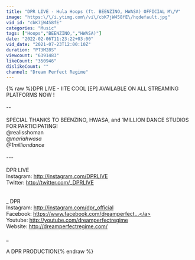 ```yaml
---
title: "DPR LIVE - Hula Hoops (ft. BEENZINO, HWASA) OFFICIAL M\/V"
image: "https:\/\/i.ytimg.com\/vi\/cbK7jW458fE\/hqdefault.jpg"
vid_id: "cbK7jW458fE"
categories: "Music"
tags: ["Hoops","BEENZINO,","HWASA)"]
date: "2022-02-06T11:23:22+03:00"
vid_date: "2021-07-23T12:00:10Z"
duration: "PT3M28S"
viewcount: "6391483"
likeCount: "350946"
dislikeCount: ""
channel: "Dream Perfect Regime"
---
```

{% raw %}DPR LIVE - IITE COOL [EP] AVAILABLE ON ALL STREAMING PLATFORMS NOW ! <br /><br />--<br /><br />SPECIAL THANKS TO BEENZINO, HWASA, and 1MILLION DANCE STUDIOS FOR PARTICIPATING! <br />@realisshoman<br />@_mariahwasa<br />@1milliondance<br /><br />---<br /><br />_ DPR LIVE <br />Instagram: <a rel="nofollow" target="blank" href="http://instagram.com/DPRLIVE">http://instagram.com/DPRLIVE</a> <br />Twitter: <a rel="nofollow" target="blank" href="http://twitter.com/_DPRLIVE">http://twitter.com/_DPRLIVE</a> <br /><br /><br />_ DPR <br />Instagram: <a rel="nofollow" target="blank" href="http://instagram.com/dpr_official">http://instagram.com/dpr_official</a> <br />Facebook: <a rel="nofollow" target="blank" href="https://www.facebook.com/dreamperfect...">https://www.facebook.com/dreamperfect...</a><br />Youtube: <a rel="nofollow" target="blank" href="http://youtube.com/dreamperfectregime">http://youtube.com/dreamperfectregime</a> <br />Website: <a rel="nofollow" target="blank" href="http://dreamperfectregime.com/">http://dreamperfectregime.com/</a><br /><br />_<br /><br />A DPR PRODUCTION{% endraw %}
